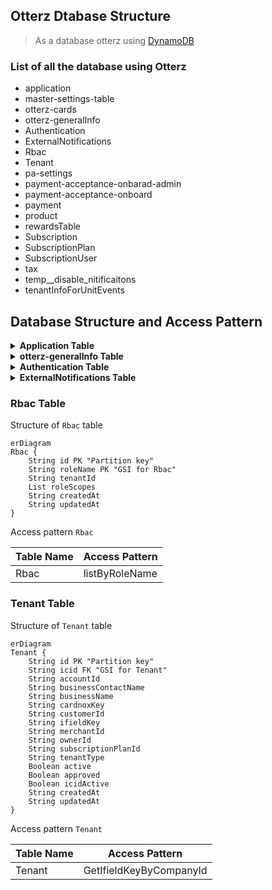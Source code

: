 ## Otterz Dtabase Structure

> As a database otterz using [DynamoDB](https://aws.amazon.com/dynamodb/)

### List of all the database using Otterz

- application
- master-settings-table
- otterz-cards
- otterz-generalInfo
- Authentication
- ExternalNotifications
- Rbac
- Tenant
- pa-settings
- payment-acceptance-onbarad-admin
- payment-acceptance-onboard
- payment
- product
- rewardsTable
- Subscription
- SubscriptionPlan
- SubscriptionUser
- tax
- temp__disable_nitificaitons
- tenantInfoForUnitEvents

## Database Structure and Access Pattern

<details>

<summary><strong>Application Table</strong></summary>

Structure of `Application` table.

```mermaid
erDiagram
Application {
    String id PK "Partition key"
    String tenantId FK "GSI for application"
    String applicationId
    String applicationStatus
    Map documentStatus
    String idempotencyKey
    String createdAt
    String updatedAt
}

```

Access pattern `Applicaiton`

| Table Name | Access Pattern |
| ---------- | -------------- |
| Application |  GetApplicationByTenantId | 

</details>

<details>

<summary><strong>otterz-generalInfo Table</strong></summary>

Structure of `otterz-generalInfo` table.

```mermaid
erDiagram
otterz-generalInfo {
    String tenantId PK "Partition key"
    String id
    String status
    String createdAt
    String updatedAt
}

```
</details>

<details>
<summary><strong>Authentication Table</strong></summary>

Structure of `Authentication` table

```mermaid
erDiagram
Authentication {
    String id PK "Partition key"
    String tenantId FK "GSI for Authentication"
    Boolean active
    String email
    String roleName
    String username
    String createdAt
    String updatedAt
}
```

Access pattern `Authentication`

| Table Name | Access Pattern |
| ---------- | -------------- |
| Authentication |  GetChildUsersByTenantId | 
</details>

<details>
<summary><strong>ExternalNotifications Table</strong></summary>

Structure of `ExternalNotifications` table

```mermaid
erDiagram
ExternalNotifications {
    String id PK "Partition key"
    String tenantId FK "GSI for ExternalNotifications"
    Boolean addPayee
    Boolean cardTrx
    Boolean dailyAccountBalance
    Boolean disallowedTrx
    Boolean inComingPayment
    Boolean outGoingPayment
    Boolean periodicBankStatement
}
```

Access pattern `ExternalNotifications`

| Table Name | Access Pattern |
| ---------- | -------------- |
| ExternalNotifications |  NotificationSettingsByTenantId | 
</details>

### **Rbac Table**

Structure of `Rbac` table

```mermaid
erDiagram
Rbac {
    String id PK "Partition key"
    String roleName PK "GSI for Rbac"
    String tenantId
    List roleScopes
    String createdAt
    String updatedAt
}
```

Access pattern `Rbac`

| Table Name | Access Pattern |
| ---------- | -------------- |
| Rbac |  listByRoleName | 

### **Tenant Table**

Structure of `Tenant` table

```mermaid
erDiagram
Tenant {
    String id PK "Partition key"
    String icid FK "GSI for Tenant"
    String accountId
    String businessContactName
    String businessName
    String cardnoxKey
    String customerId
    String ifieldKey
    String merchantId
    String ownerId
    String subscriptionPlanId
    String tenantType
    Boolean active
    Boolean approved
    Boolean icidActive
    String createdAt
    String updatedAt
}

```

Access pattern `Tenant`

| Table Name | Access Pattern |
| ---------- | -------------- |
| Tenant |  GetIfieldKeyByCompanyId | 
